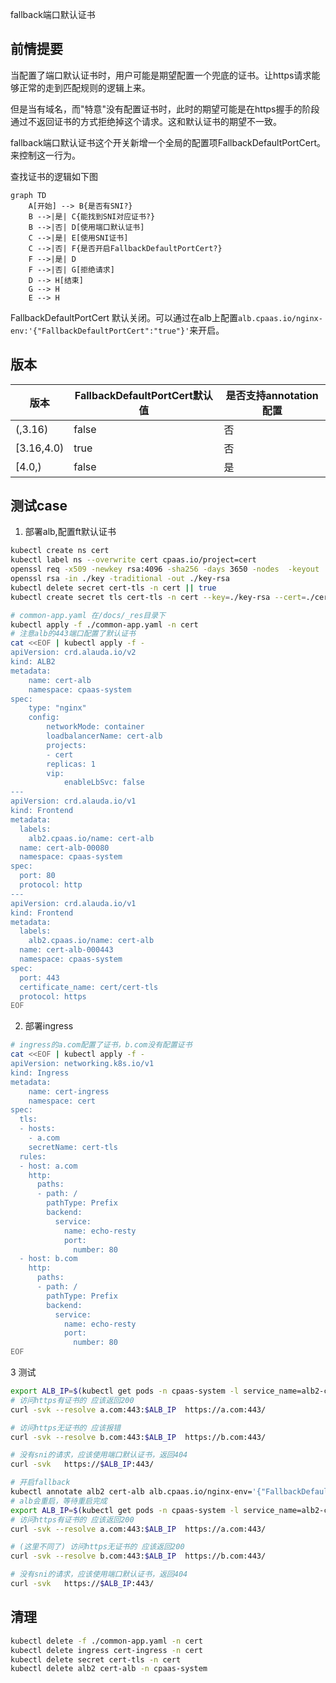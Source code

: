 fallback端口默认证书
## 前情提要
当配置了端口默认证书时，用户可能是期望配置一个兜底的证书。让https请求能够正常的走到匹配规则的逻辑上来。

但是当有域名，而"特意"没有配置证书时，此时的期望可能是在https握手的阶段通过不返回证书的方式拒绝掉这个请求。这和默认证书的期望不一致。

fallback端口默认证书这个开关新增一个全局的配置项FallbackDefaultPortCert。来控制这一行为。

查找证书的逻辑如下图
```mermaid
graph TD
    A[开始] --> B{是否有SNI?}
    B -->|是| C{能找到SNI对应证书?}
    B -->|否| D[使用端口默认证书]
    C -->|是| E[使用SNI证书]
    C -->|否| F{是否开启FallbackDefaultPortCert?}
    F -->|是| D
    F -->|否| G[拒绝请求]
    D --> H[结束]
    G --> H
    E --> H
```
FallbackDefaultPortCert 默认关闭。可以通过在alb上配置`alb.cpaas.io/nginx-env:'{"FallbackDefaultPortCert":"true"}'`来开启。
## 版本
| 版本       | FallbackDefaultPortCert默认值 | 是否支持annotation配置 |
|------------|-------------------------------|-----------------------|
| (,3.16)    | false                         | 否                     |
| [3.16,4.0) | true                          | 否                     |
| [4.0,)     | false                         | 是                     |

## 测试case
1. 部署alb,配置ft默认证书
```bash
kubectl create ns cert
kubectl label ns --overwrite cert cpaas.io/project=cert
openssl req -x509 -newkey rsa:4096 -sha256 -days 3650 -nodes  -keyout ./key -out ./cert -subj  /CN="test.com"
openssl rsa -in ./key -traditional -out ./key-rsa
kubectl delete secret cert-tls -n cert || true
kubectl create secret tls cert-tls -n cert --key=./key-rsa --cert=./cert

# common-app.yaml 在/docs/_res目录下
kubectl apply -f ./common-app.yaml -n cert 
# 注意alb的443端口配置了默认证书 
cat <<EOF | kubectl apply -f -
apiVersion: crd.alauda.io/v2
kind: ALB2
metadata:
    name: cert-alb
    namespace: cpaas-system
spec:
    type: "nginx" 
    config:
        networkMode: container
        loadbalancerName: cert-alb
        projects:
        - cert
        replicas: 1
        vip:
            enableLbSvc: false
---
apiVersion: crd.alauda.io/v1
kind: Frontend
metadata:
  labels:
    alb2.cpaas.io/name: cert-alb
  name: cert-alb-00080
  namespace: cpaas-system
spec:
  port: 80
  protocol: http
---
apiVersion: crd.alauda.io/v1
kind: Frontend
metadata:
  labels:
    alb2.cpaas.io/name: cert-alb
  name: cert-alb-000443
  namespace: cpaas-system
spec:
  port: 443
  certificate_name: cert/cert-tls
  protocol: https
EOF
```

2. 部署ingress

```bash
# ingress的a.com配置了证书，b.com没有配置证书
cat <<EOF | kubectl apply -f -
apiVersion: networking.k8s.io/v1
kind: Ingress
metadata:
    name: cert-ingress
    namespace: cert
spec:
  tls:
  - hosts:
    - a.com
    secretName: cert-tls
  rules:
  - host: a.com
    http:
      paths:
      - path: /
        pathType: Prefix
        backend:
          service:
            name: echo-resty
            port:
              number: 80
  - host: b.com
    http:
      paths:
      - path: /
        pathType: Prefix
        backend:
          service:
            name: echo-resty
            port:
              number: 80
EOF
```
3 测试
```bash
export ALB_IP=$(kubectl get pods -n cpaas-system -l service_name=alb2-cert-alb -o jsonpath='{.items[*].status.podIP}');echo $ALB_IP
# 访问https有证书的 应该返回200
curl -svk --resolve a.com:443:$ALB_IP  https://a.com:443/

# 访问https无证书的 应该报错
curl -svk --resolve b.com:443:$ALB_IP  https://b.com:443/

# 没有sni的请求，应该使用端口默认证书，返回404
curl -svk   https://$ALB_IP:443/

# 开启fallback 
kubectl annotate alb2 cert-alb alb.cpaas.io/nginx-env='{"FallbackDefaultPortCert":"true"}' -n cpaas-system
# alb会重启，等待重启完成
export ALB_IP=$(kubectl get pods -n cpaas-system -l service_name=alb2-cert-alb -o jsonpath='{.items[*].status.podIP}');echo $ALB_IP
# 访问https有证书的 应该返回200
curl -svk --resolve a.com:443:$ALB_IP  https://a.com:443/

# (这里不同了) 访问https无证书的 应该返回200
curl -svk --resolve b.com:443:$ALB_IP  https://b.com:443/

# 没有sni的请求，应该使用端口默认证书，返回404
curl -svk   https://$ALB_IP:443/
```
## 清理
```bash
kubectl delete -f ./common-app.yaml -n cert
kubectl delete ingress cert-ingress -n cert
kubectl delete secret cert-tls -n cert
kubectl delete alb2 cert-alb -n cpaas-system
```